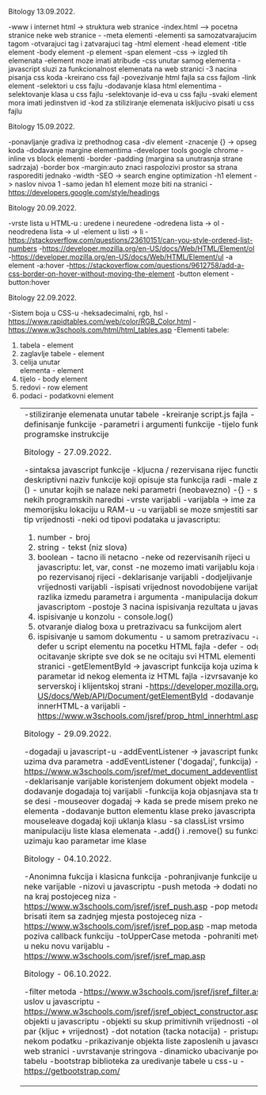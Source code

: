 Bitology 13.09.2022.
 
-www i internet
html -> struktura web stranice
-index.html –> pocetna stranice neke web stranice
-<!DOCTYPE html>
-meta elementi
-elementi sa samozatvarajucim tagom
-otvarajuci tag i zatvarajuci tag
-html element
-head element
-title element
-body element
-p element
-span element
-css -> izgled tih elemenata
-element moze imati atribude
-css unutar samog elementa
-javascript sluzi za funkcionalnost elemenata na web stranici
-3 nacina pisanja css koda
-kreirano css fajl
-povezivanje html fajla sa css fajlom
-link element
-selektori u css fajlu
-dodavanje klasa html elementima
-selektovanje klasa u css fajlu
-selektovanje id-eva u css fajlu
-svaki element mora imati jedinstven id
-kod za stiliziranje elemenata iskljucivo pisati u css fajlu




Bitology 15.09.2022.

-ponavljanje gradiva iz prethodnog casa
-div element
-znacenje {} -> opseg koda
-dodavanje margine elementima
-developer tools google chrome
-inline vs block elementi
-border 
-padding (margina sa unutrasnja strane sadrzaja)
-border box
-margin:auto znaci raspolozivi prostor sa strana rasporediti jednako
-width
-SEO -> search engine optimization
-h1 element -> naslov nivoa 1
-samo jedan h1 element moze biti na stranici
-https://developers.google.com/style/headings




Bitology 20.09.2022.

-vrste lista u HTML-u : uredene i neuredene
-odredena lista -> ol
-neodredena lista -> ul
-element u listi -> li
-https://stackoverflow.com/questions/23610151/can-you-style-ordered-list-numbers
-https://developer.mozilla.org/en-US/docs/Web/HTML/Element/ol
-https://developer.mozilla.org/en-US/docs/Web/HTML/Element/ul
-a element
-a:hover
-https://stackoverflow.com/questions/9612758/add-a-css-border-on-hover-without-moving-the-element
-button element
-button:hover




Bitology 22.09.2022.

-Sistem boja u CSS-u
-heksadecimalni, rgb, hsl
-https://www.rapidtables.com/web/color/RGB_Color.html
-https://www.w3schools.com/html/html_tables.asp
-Elementi tabele:
1. tabela -  element <table>
2. zaglavlje tabele - element <thead>
3. celija unutar <thead> elementa - element <ht>
4. tijelo - body element <tbody>
5. redovi - row element <tr>
6. podaci - podatkovni element <td>
-stiliziranje elemenata unutar tabele
-kreiranje script.js fajla
-definisanje funkcije
-parametri i argumenti funkcije
-tijelo funkcije 
-programske instrukcije




Bitology - 27.09.2022.

-sintaksa javascript funkcije
-kljucna / rezervisana rijec function
-deskriptivni naziv funkcije koji opisuje sta funkcija radi
-male zagrade ()  - unutar kojih se nalaze neki parametri (neobavezno)
-{} - skup nekih programskih naredbi
-vrste varijabli 
-varijabla -> ime za memorijsku lokaciju u RAM-u
-u varijabli se moze smjestiti samo jedan tip vrijednosti
-neki od tipovi podataka u javascriptu:
1. number - broj
2. string - tekst (niz slova)
3. boolean - tacno ili netacno
-neke od rezervisanih rijeci u javascriptu: let, var, const
-ne mozemo imati varijablu koja nosi ime po rezervisanoj rijeci
-deklarisanje varijabli
-dodjeljivanje vrijednosti varijabli 
-ispisati vrijednost novodobijene varijable 
-razlika izmedu parametra i argumenta
-manipulacija dokumenta sa javascriptom
-postoje 3 nacina ispisivanja rezultata u javascriptu:
1. ispisivanje u konzolu - console.log()
2. otvaranje dialog boxa u pretrazivacu sa funkcijom alert
3. ispisivanje u samom dokumentu - u samom pretrazivacu
-atribut defer u script elementu na pocetku HTML fajla
-defer - odgoditi ocitavanje skripte sve dok se ne ocitaju svi HTML elementi na stranici
-getElementById -> javascript funkcija koja uzima kao parametar id nekog elementa iz HTML fajla
-izvrsavanje koda na serverskoj i klijentskoj strani 
-https://developer.mozilla.org/en-US/docs/Web/API/Document/getElementById
-dodavanje innerHTML-a varijabli 
-https://www.w3schools.com/jsref/prop_html_innerhtml.asp




Bitology - 29.09.2022.

-dogadaji u javascript-u
-addEventListener -> javascript funkcija koja uzima dva parametra 
-addEventListener ('dogadaj', funkcija)
-https://www.w3schools.com/jsref/met_document_addeventlistener.asp
-deklarisanje varijable koristenjem dokument objekt modela
-dodavanje dogadaja toj varijabli
-funkcija koja objasnjava sta treba da se desi
-mouseover dogadaj -> kada se prede misem preko nekog elementa
-dodavanje button elementu klase preko javascripta
-mouseleave dogadaj koji uklanja klasu
-sa classList vrsimo manipulaciju liste klasa elemenata
-.add() i .remove() su funkcije koje uzimaju kao parametar ime klase




Bitology - 04.10.2022.

-Anonimna fukcija i klasicna funkcija
-pohranjivanje funkcije unutar neke varijable
-nizovi u javascriptu
-push metoda -> dodati novi item na kraj postojeceg niza
-https://www.w3schools.com/jsref/jsref_push.asp
-pop metoda -> brisati item sa zadnjeg mjesta postojeceg niza
-https://www.w3schools.com/jsref/jsref_pop.asp
-map metoda -> poziva callback funkciju
-toUpperCase metoda 
-pohraniti metodu map u neku novu varijablu
-https://www.w3schools.com/jsref/jsref_map.asp




Bitology - 06.10.2022.

-filter metoda
-https://www.w3schools.com/jsref/jsref_filter.asp
-if uslov u javascriptu
-https://www.w3schools.com/jsref/jsref_object_constructor.asp
-objekti u javascriptu
-objekti su skup primitivnih vrijednosti
-objekt -> par {kljuc + vrijednost}
-dot notation (tacka notacija) - pristupamo nekom podatku
-prikazivanje objekta liste zaposlenih u javascript na web stranici
-uvrstavanje stringova
-dinamicko ubacivanje podataka u tabelu
-bootstrap biblioteka za uredivanje tabele u css-u
-https://getbootstrap.com/

